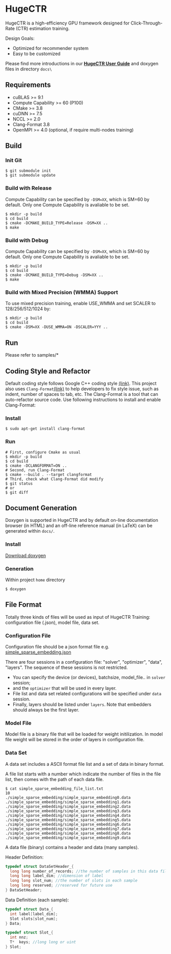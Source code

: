 # HugeCTR #
HugeCTR is a high-efficiency GPU framework designed for Click-Through-Rate (CTR) estimation training.

Design Goals:
* Optimized for recommender system
* Easy to be customized

Please find more introductions in our [**HugeCTR User Guide**](docs/hugectr_user_guide.md) and doxygen files in directory `docs\`

## Requirements ##
* cuBLAS >= 9.1
* Compute Capability >= 60 (P100)
* CMake >= 3.8
* cuDNN >= 7.5
* NCCL >= 2.0
* Clang-Format 3.8
* OpenMPI >= 4.0 (optional, if require multi-nodes training)

## Build ##
### Init Git ###
```shell
$ git submodule init
$ git submodule update
```

### Build with Release ###
Compute Capability can be specified by `-DSM=XX`, which is SM=60 by default. Only one Compute Capability is avaliable to be set.
```shell
$ mkdir -p build
$ cd build
$ cmake -DCMAKE_BUILD_TYPE=Release -DSM=XX ..
$ make
```

### Build with Debug ###
Compute Capability can be specified by `-DSM=XX`, which is SM=60 by default. Only one Compute Capability is avaliable to be set.
```shell
$ mkdir -p build
$ cd build
$ cmake -DCMAKE_BUILD_TYPE=Debug -DSM=XX ..
$ make
```
### Build with Mixed Precision (WMMA) Support ###
To use mixed precision training, enable USE_WMMA and set SCALER to 128/256/512/1024 by:
```shell
$ mkdir -p build
$ cd build
$ cmake -DSM=XX -DUSE_WMMA=ON -DSCALER=YYY ..
```

## Run ##
Please refer to samples/*

## Coding Style and Refactor ##
Default coding style follows Google C++ coding style [(link)](https://google.github.io/styleguide/cppguide.html).
This project also uses `Clang-Format`[(link)](https://clang.llvm.org/docs/ClangFormat.html) to help developers to fix style issue, such as indent, number of spaces to tab, etc.
The Clang-Format is a tool that can auto-refactor source code.
Use following instructions to install and enable Clang-Format:
### Install ###
```shell
$ sudo apt-get install clang-format
```
### Run ###
```shell
# First, configure Cmake as usual 
$ mkdir -p build
$ cd build
$ cmake -DCLANGFORMAT=ON ..
# Second, run Clang-Format
$ cmake --build . --target clangformat
# Third, check what Clang-Format did modify
$ git status
# or
$ git diff
```

## Document Generation ##
Doxygen is supported in HugeCTR and by default on-line documentation browser (in HTML) and an off-line reference manual (in LaTeX) can be generated within `docs/`.
### Install ###
[Download doxygen](http://www.doxygen.nl/download.html)
### Generation ###
Within project `home` directory
```shell
$ doxygen
```

## File Format ##
Totally three kinds of files will be used as input of HugeCTR Training: configuration file (.json), model file, data set.

### Configuration File ###
Configuration file should be a json format file e.g. [simple_sparse_embedding.json](utest/session/simple_sparse_embedding.json)

There are four sessions in a configuration file: "solver", "optimizer", "data", "layers". The sequence of these sessions is not restricted.
* You can specify the device (or devices), batchsize, model_file.. in `solver` session;
* and the `optimizer` that will be used in every layer.
* File list and data set related configurations will be specified under `data` session.
* Finally, layers should be listed under `layers`. Note that embedders should always be the first layer.

### Model File ###
Model file is a binary file that will be loaded for weight initilization.
In model file weight will be stored in the order of layers in configuration file.

### Data Set ###
A data set includes a ASCII format file list and a set of data in binary format.

A file list starts with a number which indicate the number of files in the file list, then comes with the path of each data file.
```shell
$ cat simple_sparse_embedding_file_list.txt
10
./simple_sparse_embedding/simple_sparse_embedding0.data
./simple_sparse_embedding/simple_sparse_embedding1.data
./simple_sparse_embedding/simple_sparse_embedding2.data
./simple_sparse_embedding/simple_sparse_embedding3.data
./simple_sparse_embedding/simple_sparse_embedding4.data
./simple_sparse_embedding/simple_sparse_embedding5.data
./simple_sparse_embedding/simple_sparse_embedding6.data
./simple_sparse_embedding/simple_sparse_embedding7.data
./simple_sparse_embedding/simple_sparse_embedding8.data
./simple_sparse_embedding/simple_sparse_embedding9.data
```

A data file (binary) contains a header and data (many samples). 

Header Definition:
```c
typedef struct DataSetHeader_{
  long long number_of_records; //the number of samples in this data file
  long long label_dim; //dimension of label
  long long slot_num; //the number of slots in each sample 
  long long reserved; //reserved for future use
} DataSetHeader;
```

Data Definition (each sample):
```c
typedef struct Data_{
  int label[label_dim];
  Slot slots[slot_num];
} Data;

typedef struct Slot_{
  int nnz;
  T*  keys; //long long or uint
} Slot;
```
